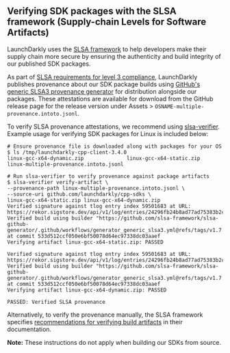 ## Verifying SDK packages with the SLSA framework (Supply-chain Levels for Software Artifacts)

LaunchDarkly uses the [SLSA framework](https://slsa.dev/spec/v1.0/about) to help developers make their supply chain more secure by ensuring the authenticity and build integrity of our published SDK packages.

As part of [SLSA requirements for level 3 compliance](https://slsa.dev/spec/v1.0/requirements), LaunchDarkly publishes provenance about our SDK package builds using [GitHub's generic SLSA3 provenance generator](https://github.com/slsa-framework/slsa-github-generator/blob/main/internal/builders/generic/README.md#generation-of-slsa3-provenance-for-arbitrary-projects) for distribution alongside our packages. These attestations are available for download from the GitHub release page for the release version under Assets > `OSNAME-multiple-provenance.intoto.jsonl`.

To verify SLSA provenance attestations, we recommend using [slsa-verifier](https://github.com/slsa-framework/slsa-verifier). Example usage for verifying SDK packages for Linux is included below:

```
# Ensure provenance file is downloaded along with packages for your OS
$ ls /tmp/launchdarkly-cpp-client-3.4.0
linux-gcc-x64-dynamic.zip              linux-gcc-x64-static.zip               linux-multiple-provenance.intoto.jsonl

# Run slsa-verifier to verify provenance against package artifacts 
$ slsa-verifier verify-artifact \
--provenance-path linux-multiple-provenance.intoto.jsonl \
--source-uri github.com/launchdarkly/cpp-sdks \
linux-gcc-x64-static.zip linux-gcc-x64-dynamic.zip
Verified signature against tlog entry index 59501683 at URL: https://rekor.sigstore.dev/api/v1/log/entries/24296fb24b8ad77ad75383b2cf5388a2587a27acf06c948205b60999c208ae5fcbe89fae6a6aae70
Verified build using builder "https://github.com/slsa-framework/slsa-github-generator/.github/workflows/generator_generic_slsa3.yml@refs/tags/v1.7.0" at commit 533d512ccf050e6bf50078d64ec97338dc03aaef
Verifying artifact linux-gcc-x64-static.zip: PASSED

Verified signature against tlog entry index 59501683 at URL: https://rekor.sigstore.dev/api/v1/log/entries/24296fb24b8ad77ad75383b2cf5388a2587a27acf06c948205b60999c208ae5fcbe89fae6a6aae70
Verified build using builder "https://github.com/slsa-framework/slsa-github-generator/.github/workflows/generator_generic_slsa3.yml@refs/tags/v1.7.0" at commit 533d512ccf050e6bf50078d64ec97338dc03aaef
Verifying artifact linux-gcc-x64-dynamic.zip: PASSED

PASSED: Verified SLSA provenance
```

Alternatively, to verify the provenance manually, the SLSA framework specifies [recommendations for verifying build artifacts](https://slsa.dev/spec/v1.0/verifying-artifacts) in their documentation.

**Note:** These instructions do not apply when building our SDKs from source. 
